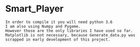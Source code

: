 # Smart_Player
    In order to compile it you will need python 3.6
    I am also using Numpy and Pygame. 
    However those are the only libraries I have used so far. 
    Matplotlib is not necessary, because Generate_data.py was
    scrapped in early development of this project. 